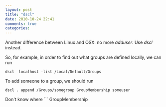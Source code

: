 ```yaml
---
layout: post
title: "dscl"
date: 2010-10-24 22:41
comments: true
categories: 
---
```


Another difference between Linux and OSX: no more *adduser*. Use *dscl* instead.


So, for example, in order to find out what groups are defined locally, we can run


```
dscl  localhost -list /Local/Default/Groups
```


To add someone to a group, we should run


```
dscl . append /Groups/somegroup GroupMembership someuser
```


Don't know where ```
GroupMembership
``` comes from. From documentation?

